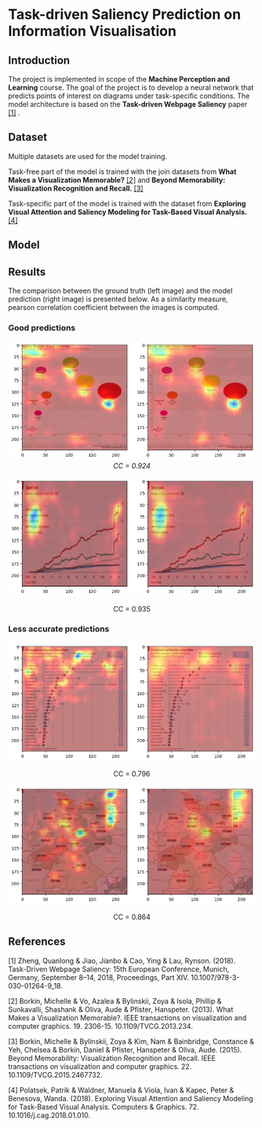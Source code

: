 # Task-driven Saliency Prediction on Information Visualisation

## Introduction

The project is implemented in scope of the **Machine Perception and Learning** course. 
The goal of the project is to develop a neural network that predicts points of interest on diagrams under task-specific conditions.
The model architecture is based on the **Task-driven Webpage Saliency** paper [[1]](#1) .

## Dataset

Multiple datasets are used for the model training. 

Task-free part of the model is trained with the join datasets from **What Makes a Visualization Memorable?** [[2]](#2) 
and **Beyond Memorability: Visualization Recognition and Recall.** [[3]](#3)

Task-specific part of the model is trained with the dataset from **Exploring Visual Attention and Saliency Modeling for Task-Based Visual Analysis.** [[4]](#4)

## Model


## Results

The comparison between the ground truth (left image) and the model prediction (right image) is presented below.
As a similarity measure, pearson correlation coefficient between the images is computed.

### Good predictions

<div style="text-align:center">
    <img src="https://github.com/Frame17/saliency-prediction/blob/main/prediction_examples/good_prediction_1_%200.924.png?raw=true"/>
    <br>
    <em>CC = 0.924</em>
</div>

<p align="center">
<img src="https://github.com/Frame17/saliency-prediction/blob/main/prediction_examples/good_prediction_2_0.935.png?raw=true">
</p>
<p align="center">CC = 0.935</p>

### Less accurate predictions

<p align="center">
<img src="https://github.com/Frame17/saliency-prediction/blob/main/prediction_examples/bad_prediction_1_0.796.png?raw=true">
</p>
<p align="center">CC = 0.796</p>

<p align="center">
<img src="https://github.com/Frame17/saliency-prediction/blob/main/prediction_examples/bad_prediction_2_0.864.png?raw=true">
</p>
<p align="center">CC = 0.864</p>

## References
<a id="1">[1]</a>
Zheng, Quanlong & Jiao, Jianbo & Cao, Ying & Lau, Rynson. (2018). Task-Driven Webpage Saliency: 15th European Conference, Munich, Germany, September 8–14, 2018, Proceedings, Part XIV. 10.1007/978-3-030-01264-9_18.

<a id="2">[2]</a>
Borkin, Michelle & Vo, Azalea & Bylinskii, Zoya & Isola, Phillip & Sunkavalli, Shashank & Oliva, Aude & Pfister, Hanspeter. (2013). What Makes a Visualization Memorable?. IEEE transactions on visualization and computer graphics. 19. 2306-15. 10.1109/TVCG.2013.234.

<a id="3">[3]</a>
Borkin, Michelle & Bylinskii, Zoya & Kim, Nam & Bainbridge, Constance & Yeh, Chelsea & Borkin, Daniel & Pfister, Hanspeter & Oliva, Aude. (2015). Beyond Memorability: Visualization Recognition and Recall. IEEE transactions on visualization and computer graphics. 22. 10.1109/TVCG.2015.2467732. 

<a id="4">[4]</a>
Polatsek, Patrik & Waldner, Manuela & Viola, Ivan & Kapec, Peter & Benesova, Wanda. (2018). Exploring Visual Attention and Saliency Modeling for Task-Based Visual Analysis. Computers & Graphics. 72. 10.1016/j.cag.2018.01.010. 
